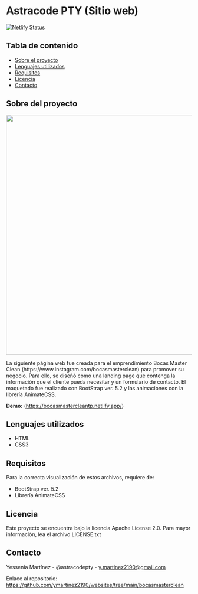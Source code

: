 # Astracode PTY (Sitio web)
[![Netlify Status](https://api.netlify.com/api/v1/badges/4725b612-1156-4e9c-a7ba-542f3c5fd7a6/deploy-status)](https://app.netlify.com/sites/astracodepty/deploys)

## Tabla de contenido
- [Sobre el proyecto](https://github.com/ymartinez2190/websites/edit/main/bocasmasterclean/README.md#sobre-del-proyecto)
- [Lenguajes utilizados](https://github.com/ymartinez2190/websites/edit/main/bocasmasterclean/README.md#lenguajes-utilizados)
- [Requisitos](https://github.com/ymartinez2190/websites/edit/main/bocasmasterclean/README.md#requisitos)
- [Licencia](https://github.com/ymartinez2190/websites/edit/main/bocasmasterclean/README.md#licencia)
- [Contacto](https://github.com/ymartinez2190/websites/edit/main/bocasmasterclean/README.md#contacto)

## Sobre del proyecto
<p align="center">
<img src="https://github.com/ymartinez2190/Bocas-master-clean-website/blob/main/img/Bocas-master-clean-website-complete-screenshot.png" width="700" height="650">
</p>
La siguiente página web fue creada para el emprendimiento Bocas Master Clean (https://www.instagram.com/bocasmasterclean) para promover su negocio. Para ello, se diseñó como una landing page que contenga la información que el cliente pueda necesitar y un formulario de contacto. El maquetado fue realizado con BootStrap ver. 5.2 y las animaciones con la librería AnimateCSS.

**Demo:** (https://bocasmastercleantp.netlify.app/)

## Lenguajes utilizados
 - HTML
 - CSS3

## Requisitos
Para la correcta visualización de estos archivos, requiere de:
- BootStrap ver. 5.2
- Librería AnimateCSS

## Licencia
Este proyecto se encuentra bajo la licencia Apache License 2.0. Para mayor información, lea el archivo LICENSE.txt

## Contacto
Yessenia Martínez - @astracodepty - y.martinez2190@gmail.com

Enlace al repositorio: https://github.com/ymartinez2190/websites/tree/main/bocasmasterclean
